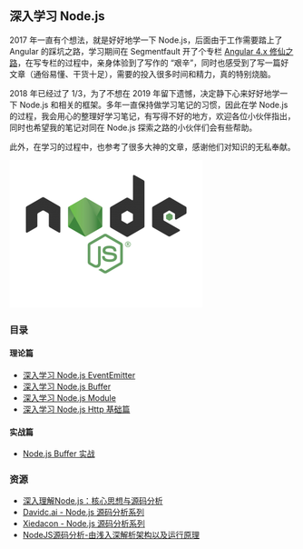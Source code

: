## 深入学习 Node.js 

2017 年一直有个想法，就是好好地学一下 Node.js，后面由于工作需要踏上了 Angular 的踩坑之路，学习期间在 Segmentfault 开了个专栏 [Angular 4.x 修仙之路](https://segmentfault.com/a/1190000008754631)，在写专栏的过程中，亲身体验到了写作的 “艰辛”，同时也感受到了写一篇好文章（通俗易懂、干货十足），需要的投入很多时间和精力，真的特别烧脑。

2018 年已经过了 1/3，为了不想在 2019 年留下遗憾，决定静下心来好好地学一下 Node.js 和相关的框架。多年一直保持做学习笔记的习惯，因此在学 Node.js 的过程，我会用心的整理好学习笔记，有写得不好的地方，欢迎各位小伙伴指出，同时也希望我的笔记对同在 Node.js 探索之路的小伙伴们会有些帮助。

此外，在学习的过程中，也参考了很多大神的文章，感谢他们对知识的无私奉献。

![logo](logo.png)

### 目录

#### 理论篇

* [深入学习 Node.js EventEmitter](https://github.com/semlinker/node-deep/blob/master/event/%E6%B7%B1%E5%85%A5%E5%AD%A6%E4%B9%A0%20Node.js%20EventEmitter.md)
* [深入学习 Node.js Buffer](https://github.com/semlinker/node-deep/blob/master/buffer/%E6%B7%B1%E5%85%A5%E5%AD%A6%E4%B9%A0Node.js%20Buffer.md)
* [深入学习 Node.js Module](https://github.com/semlinker/node-deep/blob/master/module/%E6%B7%B1%E5%85%A5%E5%AD%A6%E4%B9%A0%20Node.js%20Module.md)
* [深入学习 Node.js Http 基础篇](https://github.com/semlinker/node-deep/blob/master/http/%E6%B7%B1%E5%85%A5%E5%AD%A6%E4%B9%A0%20Node.js%20Http%20%E5%9F%BA%E7%A1%80%E7%AF%87.md)

#### 实战篇

* [Node.js Buffer 实战](https://github.com/semlinker/node-deep/blob/master/buffer/Node.js%20Buffer%20%E5%AE%9E%E6%88%98.md)

### 资源

- [深入理解Node.js：核心思想与源码分析](https://yjhjstz.gitbooks.io/deep-into-node/)
- [Davidc.ai - Node.js 源码分析系列](https://davidc.ai/archives/)
- [Xiedacon - Node.js 源码分析系列](http://www.xiedacon.com/archives/)
- [NodeJS源码分析-由浅入深解析架构以及运行原理](https://github.com/fzxa/NodeJS-Nucleus-Plus-Internals)